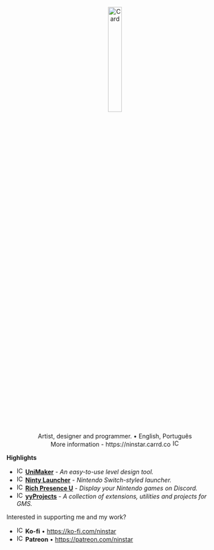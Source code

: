 <p align="center"><img alt="Card" src="https://i.imgur.com/D0k4DCf.png" width="25%"></p>

<p align="center">Artist, designer and programmer. • English, Português
<br>More information - https://ninstar.carrd.co <img alt="ICO" src="https://i.imgur.com/zWSCOPy.png" height="16"></p>

**Highlights**
- <img alt="ICO" src="https://i.imgur.com/TnFhaFd.png" width="16"> **[UniMaker](https://github.com/ninstar/UniMaker)** - *An easy-to-use level design tool.*
- <img alt="ICO" src="https://i.imgur.com/f6WRKFL.png" width="16"> **[Ninty Launcher](https://github.com/ninstar/Ninty-Launcher)** - *Nintendo Switch-styled launcher.*
- <img alt="ICO" src="https://i.imgur.com/fyDN9sd.png" width="16"> **[Rich Presence U](https://github.com/ninstar/Rich-Presence-U)** - *Display your Nintendo games on Discord.*
- <img alt="ICO" src="https://i.imgur.com/yaf2SCM.png" width="16"> **[yyProjects](https://github.com/ninstar/yyProjects)** - *A collection of extensions, utilities and projects for GMS.*

Interested in supporting me and my work?

- <img alt="ICO" src="https://i.imgur.com/372bEWf.png" width="16"> **Ko-fi** • <https://ko-fi.com/ninstar>  
- <img alt="ICO" src="https://i.imgur.com/K7BG4X0.png" width="16"> **Patreon** • <https://patreon.com/ninstar>
